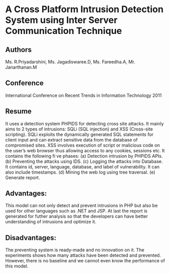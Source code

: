 # A Cross Platform Intrusion Detection System using Inter Server Communication Technique
## Authors

Ms. R.Priyadarshini, Ms. Jagadiswaree.D, Ms. Fareedha.A, Mr. Janarthanan.M
## Conference
International Conference on Recent Trends in Information Technology 2011
## Resume

It uses a detection system PHPIDS for detecting cross site attacks. It mainly aims to 2
types of intrusions: SQLi (SQL injection) and XSS (Cross-site scripting).
SQLi exploits the dynamically generated SQL statements for client input and can extract
sensitive data from the database of compromised sites. XSS involves execution of script or
malicious code on the user’s web browser thus allowing access to any cookies, sessions etc.
It contains the following fi ve phases:
(a) Detection intrusion by PHPIDS APIs.
(b) Preventing the attacks using IDS.
(c) Logging the attacks into Database. It contains id, server, language, database, and label
of vulnerability. It can also include timestamps.
(d) Mining the web log using tree traversal.
(e) Generate report.

## Advantages:

This model can not only detect and prevent intrusions in PHP but also be used for other
languages such as .NET and JSP. At last the report is generated for futher analysis so that
the developers can have better understanding of intrusions and optimize it.

## Disadvantages:
The preventing system is ready-made and no innovation on it. The experiments shows how
many attacks have been detected and prevented. However, there is no baseline and we cannot
even know the performance of this model.
